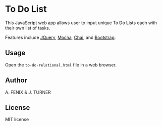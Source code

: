 To Do List
============

This JavaScript web app allows user to input unique To Do Lists each with their own list of tasks.

Features include [JQuery](http://jquery.com/),
[Mocha](http://mochajs.org/), [Chai](http://chaijs.com/),
and [Bootstrap](http://http://getbootstrap.com/).


Usage
-----

Open the `to-do-relational.html` file in a web browser.


Author
-----

A. FENIX & J. TURNER


License
-------

MIT license
